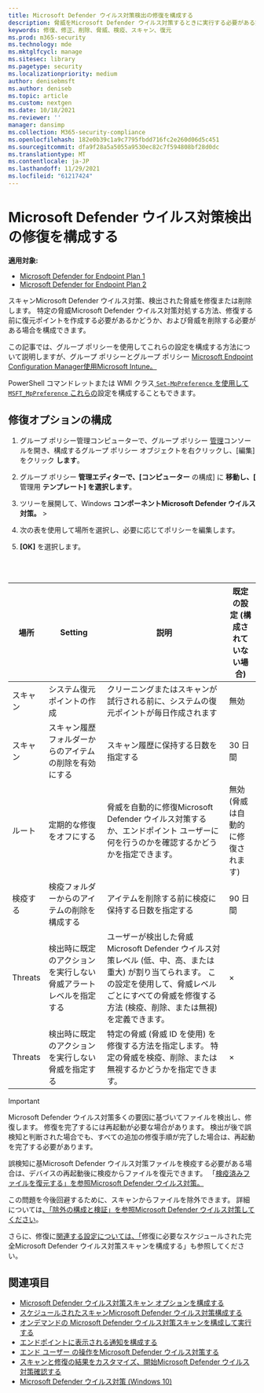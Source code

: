 ```yaml
---
title: Microsoft Defender ウイルス対策検出の修復を構成する
description: 脅威をMicrosoft Defender ウイルス対策するときに実行する必要がある操作と、検疫フォルダーに検疫されたファイルを保持する期間を構成する
keywords: 修復、修正、削除、脅威、検疫、スキャン、復元
ms.prod: m365-security
ms.technology: mde
ms.mktglfcycl: manage
ms.sitesec: library
ms.pagetype: security
ms.localizationpriority: medium
author: denisebmsft
ms.author: deniseb
ms.topic: article
ms.custom: nextgen
ms.date: 10/18/2021
ms.reviewer: ''
manager: dansimp
ms.collection: M365-security-compliance
ms.openlocfilehash: 182e0b39c1a9c7795fbdd716fc2e260d06d5c451
ms.sourcegitcommit: dfa9f28a5a5055a9530ec82c7f594808bf28d0dc
ms.translationtype: MT
ms.contentlocale: ja-JP
ms.lasthandoff: 11/29/2021
ms.locfileid: "61217424"
---
```

# <a name="configure-remediation-for-microsoft-defender-antivirus-detections"></a>Microsoft Defender ウイルス対策検出の修復を構成する


**適用対象:**

- [Microsoft Defender for Endpoint Plan 1](https://go.microsoft.com/fwlink/p/?linkid=2154037)
- [Microsoft Defender for Endpoint Plan 2](https://go.microsoft.com/fwlink/p/?linkid=2154037)

スキャンMicrosoft Defender ウイルス対策、検出された脅威を修復または削除します。 特定の脅威Microsoft Defender ウイルス対策対処する方法、修復する前に復元ポイントを作成する必要があるかどうか、および脅威を削除する必要がある場合を構成できます。

この記事では、グループ ポリシーを使用してこれらの設定を構成する方法について説明しますが、グループ ポリシーとグループ ポリシー [Microsoft Endpoint Configuration Manager使用](/configmgr/protect/deploy-use/endpoint-antimalware-policies#threat-overrides-settings)[Microsoft Intune。](/intune/device-restrictions-configure)

PowerShell コマンドレットまたは WMI クラス[ `Set-MpPreference` を使用して](/powershell/module/defender/set-mppreference)[ `MSFT_MpPreference` これらの](/previous-versions/windows/desktop/defender/windows-defender-wmiv2-apis-portal)設定を構成することもできます。

## <a name="configure-remediation-options"></a>修復オプションの構成

1. グループ ポリシー管理コンピューターで、グループ ポリシー [管理](/previous-versions/windows/it-pro/windows-server-2008-R2-and-2008/cc731212(v=ws.11))コンソールを開き、構成するグループ ポリシー オブジェクトを右クリックし、[編集] をクリック **します**。

2. グループ ポリシー **管理エディターで、[コンピューター** の構成] に **移動し、[** 管理用 **テンプレート] を選択します**。

3. ツリーを展開して、Windows **コンポーネントMicrosoft Defender ウイルス対策。** \> 

4. 次の表を使用して場所を選択し、必要に応じてポリシーを編集します。

5. **[OK]** を選択します。

<br/><br/>

|場所|Setting|説明|既定の設定 (構成されていない場合)|
|---|---|---|---|
|スキャン|システム復元ポイントの作成|クリーニングまたはスキャンが試行される前に、システムの復元ポイントが毎日作成されます|無効|
|スキャン|スキャン履歴フォルダーからのアイテムの削除を有効にする|スキャン履歴に保持する日数を指定する|30 日間|
|ルート|定期的な修復をオフにする|脅威を自動的に修復Microsoft Defender ウイルス対策するか、エンドポイント ユーザーに何を行うのかを確認するかどうかを指定できます。|無効 (脅威は自動的に修復されます)|
|検疫する|検疫フォルダーからのアイテムの削除を構成する|アイテムを削除する前に検疫に保持する日数を指定する|90 日間|
|Threats|検出時に既定のアクションを実行しない脅威アラート レベルを指定する|ユーザーが検出した脅威Microsoft Defender ウイルス対策レベル (低、中、高、または重大) が割り当てられます。 この設定を使用して、脅威レベルごとにすべての脅威を修復する方法 (検疫、削除、または無視) を定義できます。|×|
|Threats|検出時に既定のアクションを実行しない脅威を指定する|特定の脅威 (脅威 ID を使用) を修復する方法を指定します。 特定の脅威を検疫、削除、または無視するかどうかを指定できます。|×|

> [!IMPORTANT]
> Microsoft Defender ウイルス対策多くの要因に基づいてファイルを検出し、修復します。 修復を完了するには再起動が必要な場合があります。 検出が後で誤検知と判断された場合でも、すべての追加の修復手順が完了した場合は、再起動を完了する必要があります。
>
> 誤検知に基Microsoft Defender ウイルス対策ファイルを検疫する必要がある場合は、デバイスの再起動後に検疫からファイルを復元できます。 「[検疫済みファイルを復元する」を参照Microsoft Defender ウイルス対策。](restore-quarantined-files-microsoft-defender-antivirus.md)
>
> この問題を今後回避するために、スキャンからファイルを除外できます。 詳細については[、「除外の構成と検証」を参照Microsoft Defender ウイルス対策してください](configure-exclusions-microsoft-defender-antivirus.md)。

さらに、修復に[関連する設定については、「](scheduled-catch-up-scans-microsoft-defender-antivirus.md#remed)修復に必要なスケジュールされた完全Microsoft Defender ウイルス対策スキャンを構成する」も参照してください。

## <a name="see-also"></a>関連項目

- [Microsoft Defender ウイルス対策スキャン オプションを構成する](configure-advanced-scan-types-microsoft-defender-antivirus.md)
- [スケジュールされたスキャンMicrosoft Defender ウイルス対策構成する](scheduled-catch-up-scans-microsoft-defender-antivirus.md)
- [オンデマンドの Microsoft Defender ウイルス対策スキャンを構成して実行する](run-scan-microsoft-defender-antivirus.md)
- [エンドポイントに表示される通知を構成する](configure-notifications-microsoft-defender-antivirus.md)
- [エンド ユーザー の操作をMicrosoft Defender ウイルス対策する](configure-end-user-interaction-microsoft-defender-antivirus.md)
- [スキャンと修復の結果をカスタマイズ、開始Microsoft Defender ウイルス対策確認する](customize-run-review-remediate-scans-microsoft-defender-antivirus.md)
- [Microsoft Defender ウイルス対策 (Windows 10)](microsoft-defender-antivirus-in-windows-10.md)
